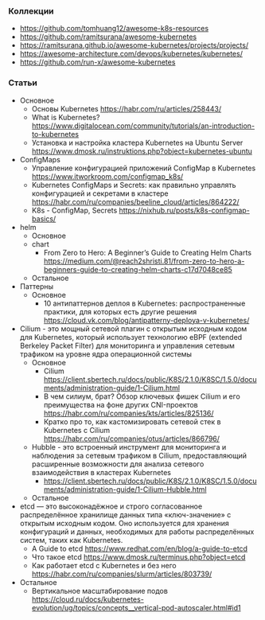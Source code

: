 
### Коллекции

- https://github.com/tomhuang12/awesome-k8s-resources
- https://github.com/ramitsurana/awesome-kubernetes
- https://ramitsurana.github.io/awesome-kubernetes/projects/projects/
- https://awesome-architecture.com/devops/kubernetes/kubernetes/
- https://github.com/run-x/awesome-kubernetes

### Статьи

- Основное
    - Основы Kubernetes https://habr.com/ru/articles/258443/
    - What is Kubernetes? https://www.digitalocean.com/community/tutorials/an-introduction-to-kubernetes
    - Установка и настройка кластера Kubernetes на Ubuntu Server https://www.dmosk.ru/instruktions.php?object=kubernetes-ubuntu
- СonfigMaps
    - Управление конфигурацией приложений ConfigMap в Kubernetes https://www.itworkroom.com/configmap_k8s/
    - Kubernetes ConfigMaps и Secrets: как правильно управлять конфигурацией и секретами в кластере https://habr.com/ru/companies/beeline_cloud/articles/864222/
    - K8s - ConfigMap, Secrets https://nixhub.ru/posts/k8s-configmap-basics/
- helm
    - Основное
    - chart
        - From Zero to Hero: A Beginner’s Guide to Creating Helm Charts https://medium.com/@reach2shristi.81/from-zero-to-hero-a-beginners-guide-to-creating-helm-charts-c17d7048ce85
    - Остальное
- Паттерны
    - Основное
        - 10 антипаттернов деплоя в Kubernetes: распространенные практики, для которых есть другие решения https://cloud.vk.com/blog/antipatterny-deploya-v-kubernetes/
- Cilium - это мощный сетевой плагин с открытым исходным кодом для Kubernetes, который использует технологию eBPF (extended Berkeley Packet Filter) для мониторинга и управления сетевым трафиком на уровне ядра операционной системы
    - Основное
        - Cilium https://client.sbertech.ru/docs/public/K8S/2.1.0/K8SC/1.5.0/documents/administration-guide/1-Cilium.html
        - В чем силиум, брат? Обзор ключевых фишек Cilium и его преимущества на фоне других CNI-проектов https://habr.com/ru/companies/kts/articles/825136/
        - Кратко про то, как кастомизировать сетевой стек в Kubernetes с Cilium https://habr.com/ru/companies/otus/articles/866796/
    - Hubble - это встроенный инструмент для мониторинга и наблюдения за сетевым трафиком в Cilium, предоставляющий расширенные возможности для анализа сетевого взаимодействия в кластерах Kubernetes
        - https://client.sbertech.ru/docs/public/K8S/2.1.0/K8SC/1.5.0/documents/administration-guide/1-Cilium-Hubble.html
    - Остальное
- etcd — это высоконадёжное и строго согласованное распределённое хранилище данных типа «ключ-значение» с открытым исходным кодом. Оно используется для хранения конфигураций и данных, необходимых для работы распределённых систем, таких как Kubernetes.
    - A Guide to etcd https://www.redhat.com/en/blog/a-guide-to-etcd
    - Что такое etcd https://www.dmosk.ru/terminus.php?object=etcd
    - Как работает etcd с Kubernetes и без него https://habr.com/ru/companies/slurm/articles/803739/
- Остальное
    - Вертикальное масштабирование подов https://cloud.ru/docs/kubernetes-evolution/ug/topics/concepts__vertical-pod-autoscaler.html#id1